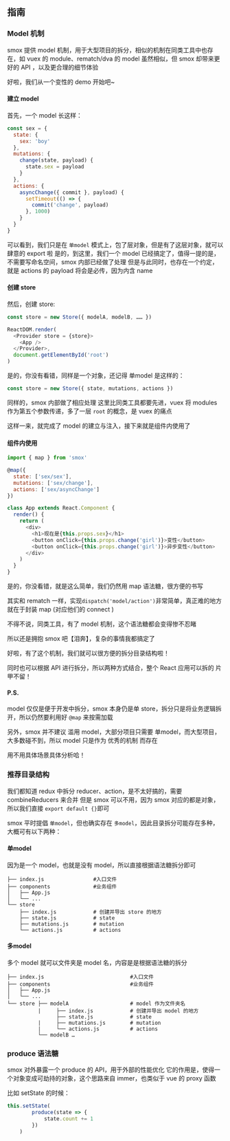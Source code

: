 ## 指南
### Model 机制

smox 提供 model 机制，用于大型项目的拆分，相似的机制在同类工具中也存在，如 vuex 的 module、rematch/dva 的 model
虽然相似，但 smox 却带来更好的 API ，以及更合理的细节体验

好啦，我们从一个变性的 demo 开始吧~

#### 建立 model

首先，一个 model 长这样：
```JavaScript
const sex = {
  state: {
    sex: 'boy'
  },
  mutations: {
    change(state, payload) {
      state.sex = payload
    }
  },
  actions: {
    asyncChange({ commit }, payload) {
      setTimeout(() => {
        commit('change', payload)
      }, 1000)
    }
  }
}
```
可以看到，我们只是在 `单model` 模式上，包了层对象，但是有了这层对象，就可以肆意的 export 啦
是的，到这里，我们一个 model 已经搞定了，值得一提的是，不需要写命名空间，smox 内部已经做了处理
但是与此同时，也存在一个约定，就是 actions 的 payload 将会是必传，因为内含 name

#### 创建 store

然后，创建 store:
```JavaScript
const store = new Store({ modelA, modelB, …… })

ReactDOM.render(
  <Provider store = {store}>
    <App />
  </Provider>,
  document.getElementById('root')
)
``` 

是的，你没有看错，同样是一个对象，还记得 单model 是这样的：

```JavaScript
const store = new Store({ state, mutations, actions })
``` 

同样的，smox 内部做了相应处理
这里比同类工具都要先进，vuex 将 modules 作为第五个参数传递，多了一层 `root` 的概念，是 vuex 的痛点

这样一来，就完成了 model 的建立与注入，接下来就是组件内使用了

#### 组件内使用

```javascript
import { map } from 'smox'

@map({
  state: ['sex/sex'],
  mutations: ['sex/change'],
  actions: ['sex/asyncChange']
})

class App extends React.Component {
  render() {
    return (
      <div>
        <h1>现在是{this.props.sex}</h1>
        <button onClick={this.props.change('girl')}>变性</button>
        <button onClick={this.props.change('girl')}>异步变性</button>
      </div>
    )
  }
}

```
是的，你没看错，就是这么简单，我们仍然用 map 语法糖，很方便的书写

其实和 rematch 一样，实现`dispatch('model/action')`非常简单，真正难的地方就在于封装 map (对应他们的 connect )

不得不说，同类工具，有了 model 机制，这个语法糖都会变得惨不忍睹

所以还是拥抱 smox 吧【泪奔】，复杂的事情我都搞定了

好啦，有了这个机制，我们就可以很方便的拆分目录结构啦！

同时也可以根据 API 进行拆分，所以两种方式结合，整个 React 应用可以拆的 片甲不留！

#### P.S.

model 仅仅是便于开发中拆分，smox 本身仍是单 store，拆分只是将业务逻辑拆开，所以仍然要利用好 `@map` 来按需加载

另外，smox 并不建议 滥用 model，大部分项目只需要 单model，而大型项目，大多数碰不到，所以 model 只是作为 优秀的机制 而存在

用不用具体场景具体分析哈！

### 推荐目录结构

我们都知道 redux 中拆分 reducer、action，是不太好搞的，需要 combineReducers 来合并
但是 smox 可以不用，因为 smox 对应的都是对象，所以我们直接 `export default {}`即可

smox 平时提倡 `单model`，但也确实存在 `多model`，因此目录拆分可能存在多种，大概可有以下两种：

#### 单model

因为是一个 model，也就是没有 model，所以直接根据语法糖拆分即可

```shell
├── index.js                #入口文件
├── components              #业务组件
│   ├── App.js 
│   └── ...
└── store
    ├── index.js            # 创建并导出 store 的地方
    ├── state.js            # state
    ├── mutations.js        # mutation
    └── actions.js          # actions
```
#### 多model

多个 model 就可以文件夹是 model 名，内容是是根据语法糖的拆分
```shell
├── index.js                            #入口文件
├── components                          #业务组件
│   ├── App.js 
│   └── ...
└── store ├── modelA                    # model 作为文件夹名
          |     ├── index.js            # 创建并导出 model 的地方
                ├── state.js            # state
          |     ├── mutations.js        # mutation
          |     └── actions.js          # actions
          └── modelB …
```

### produce 语法糖

smox 对外暴露一个 produce 的 API，用于外部的性能优化
它的作用是，使得一个对象变成可劫持的对象，这个思路来自 immer，也类似于 vue 的 proxy 函数

比如 setState 的时候：
```javascript
this.setState(
        produce(state => {
            state.count += 1
        })
    )
```
